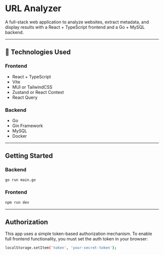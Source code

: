 # URL Analyzer

A full-stack web application to analyze websites, extract metadata, and display results with a React + TypeScript frontend and a Go + MySQL backend.

---

## 🧱 Technologies Used

### Frontend
- React + TypeScript
- Vite
- MUI or TailwindCSS
- Zustand or React Context
- React Query

### Backend
- Go
- Gin Framework
- MySQL
- Docker

---

## Getting Started

### Backend

```bash
go run main.go
```

### Frontend

```bash
npm run dev
```

---

## Authorization
This app uses a simple token-based authorization mechanism.
To enable full frontend functionality, you must set the auth token in your browser:

```bash
localStorage.setItem('token', 'your-secret-token');
```

